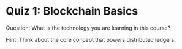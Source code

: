 # Quiz 1: Blockchain Basics

Question: What is the technology you are learning in this course?

Hint: Think about the core concept that powers distributed ledgers.
